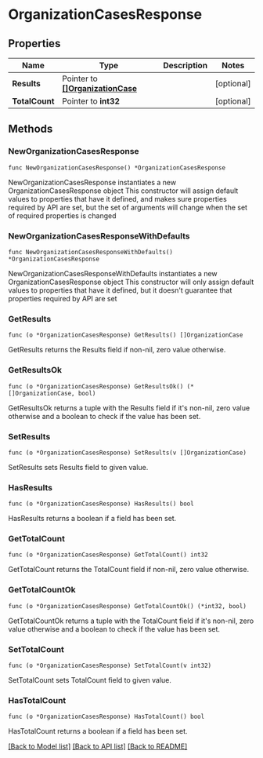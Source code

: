 # OrganizationCasesResponse

## Properties

Name | Type | Description | Notes
------------ | ------------- | ------------- | -------------
**Results** | Pointer to [**[]OrganizationCase**](OrganizationCase.md) |  | [optional] 
**TotalCount** | Pointer to **int32** |  | [optional] 

## Methods

### NewOrganizationCasesResponse

`func NewOrganizationCasesResponse() *OrganizationCasesResponse`

NewOrganizationCasesResponse instantiates a new OrganizationCasesResponse object
This constructor will assign default values to properties that have it defined,
and makes sure properties required by API are set, but the set of arguments
will change when the set of required properties is changed

### NewOrganizationCasesResponseWithDefaults

`func NewOrganizationCasesResponseWithDefaults() *OrganizationCasesResponse`

NewOrganizationCasesResponseWithDefaults instantiates a new OrganizationCasesResponse object
This constructor will only assign default values to properties that have it defined,
but it doesn't guarantee that properties required by API are set

### GetResults

`func (o *OrganizationCasesResponse) GetResults() []OrganizationCase`

GetResults returns the Results field if non-nil, zero value otherwise.

### GetResultsOk

`func (o *OrganizationCasesResponse) GetResultsOk() (*[]OrganizationCase, bool)`

GetResultsOk returns a tuple with the Results field if it's non-nil, zero value otherwise
and a boolean to check if the value has been set.

### SetResults

`func (o *OrganizationCasesResponse) SetResults(v []OrganizationCase)`

SetResults sets Results field to given value.

### HasResults

`func (o *OrganizationCasesResponse) HasResults() bool`

HasResults returns a boolean if a field has been set.

### GetTotalCount

`func (o *OrganizationCasesResponse) GetTotalCount() int32`

GetTotalCount returns the TotalCount field if non-nil, zero value otherwise.

### GetTotalCountOk

`func (o *OrganizationCasesResponse) GetTotalCountOk() (*int32, bool)`

GetTotalCountOk returns a tuple with the TotalCount field if it's non-nil, zero value otherwise
and a boolean to check if the value has been set.

### SetTotalCount

`func (o *OrganizationCasesResponse) SetTotalCount(v int32)`

SetTotalCount sets TotalCount field to given value.

### HasTotalCount

`func (o *OrganizationCasesResponse) HasTotalCount() bool`

HasTotalCount returns a boolean if a field has been set.


[[Back to Model list]](../README.md#documentation-for-models) [[Back to API list]](../README.md#documentation-for-api-endpoints) [[Back to README]](../README.md)


